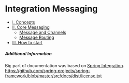 # Integration Messaging

* [I. Concepts](concepts.md)
* [II. Core Messaging]()
    * [Message and Channels](core-messaging/message-and-channels.md)
    * [Message Routing](core-messaging/routing.md)
* [III. How to start](how-to-start.md)


##### Additional Information
Big part of documentation was based on [Spring Integration](https://docs.spring.io/spring-integration/reference/html/overview.html).  
https://github.com/spring-projects/spring-framework/blob/master/src/docs/dist/license.txt